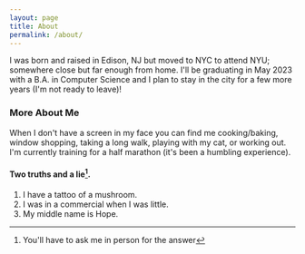 ```yaml
---
layout: page
title: About
permalink: /about/
---
```


I was born and raised in Edison, NJ but moved to NYC to attend NYU; somewhere close but far enough from home. I'll be graduating in May 2023 with a B.A. in Computer Science and I plan to stay in the city for a few more years (I'm not ready to leave)!

### More About Me

When I don't have a screen in my face you can find me cooking/baking, window shopping, taking a long walk, playing with my cat, or working out. I'm currently training for a half marathon (it's been a humbling experience).

#### Two truths and a lie[^1].
1. I have a tattoo of a mushroom.
2. I was in a commercial when I was little.
3. My middle name is Hope.

[^1]: You'll have to ask me in person for the answer

